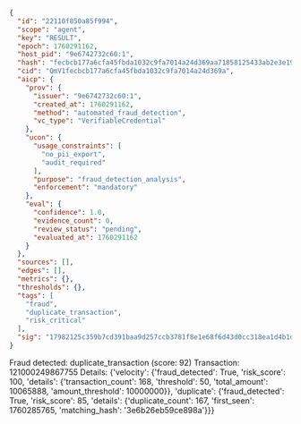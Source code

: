 ```json
{
  "id": "22110f850a85f994",
  "scope": "agent",
  "key": "RESULT",
  "epoch": 1760291162,
  "host_pid": "9e6742732c60:1",
  "hash": "fecbcb177a6cfa45fbda1032c9fa7014a24d369aa71858125433ab2e3e195197",
  "cid": "QmV1fecbcb177a6cfa45fbda1032c9fa7014a24d369a",
  "aicp": {
    "prov": {
      "issuer": "9e6742732c60:1",
      "created_at": 1760291162,
      "method": "automated_fraud_detection",
      "vc_type": "VerifiableCredential"
    },
    "ucon": {
      "usage_constraints": [
        "no_pii_export",
        "audit_required"
      ],
      "purpose": "fraud_detection_analysis",
      "enforcement": "mandatory"
    },
    "eval": {
      "confidence": 1.0,
      "evidence_count": 0,
      "review_status": "pending",
      "evaluated_at": 1760291162
    }
  },
  "sources": [],
  "edges": [],
  "metrics": {},
  "thresholds": {},
  "tags": [
    "fraud",
    "duplicate_transaction",
    "risk_critical"
  ],
  "sig": "17982125c359b7cd391baa9d257ccb3781f8e1e68f6d43d0cc318ea1d4b1de9d"
}
```

Fraud detected: duplicate_transaction (score: 92)
Transaction: 121000249867755
Details: {'velocity': {'fraud_detected': True, 'risk_score': 100, 'details': {'transaction_count': 168, 'threshold': 50, 'total_amount': 10065888, 'amount_threshold': 10000000}}, 'duplicate': {'fraud_detected': True, 'risk_score': 85, 'details': {'duplicate_count': 167, 'first_seen': 1760285765, 'matching_hash': '3e6b26eb59ce898a'}}}
